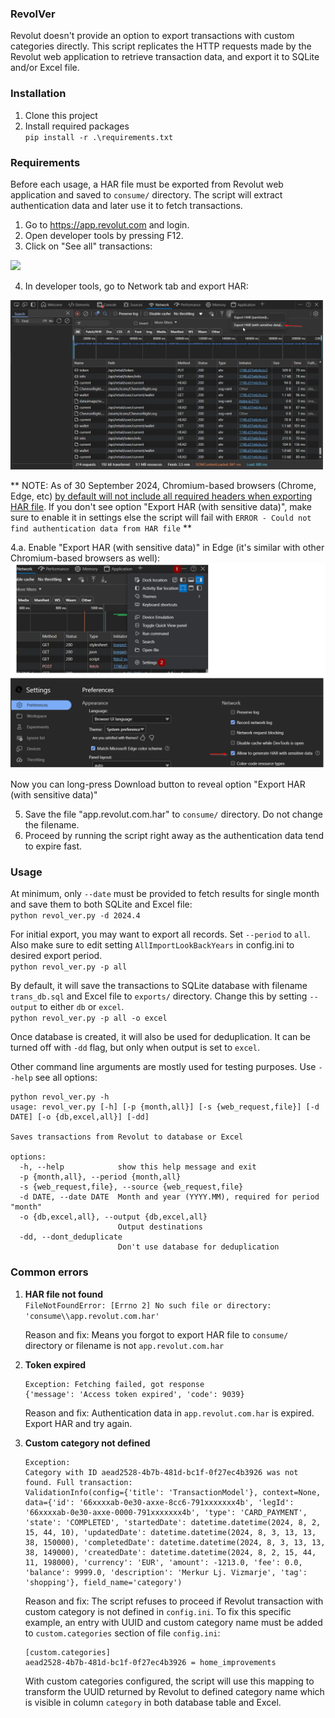 ### RevolVer

Revolut doesn't provide an option to export transactions with custom categories directly. This script replicates the HTTP requests made by the Revolut web application to retrieve transaction data, and export it to SQLite and/or Excel file.

### Installation

1. Clone this project  
2. Install required packages  
`pip install -r .\requirements.txt`

### Requirements
Before each usage, a HAR file must be exported from Revolut web application and saved to `consume/` directory. The script will extract authentication data and later use it to fetch transactions.

1. Go to https://app.revolut.com and login.
2. Open developer tools by pressing F12.   
3. Click on "See all" transactions:  
<img src="screenshots/select_all_transactions.png" width="500">

4. In developer tools, go to Network tab and export HAR:  
<img src="screenshots/export_har.png" width="500">

** NOTE: As of 30 September 2024, Chromium-based browsers (Chrome, Edge, etc) [by default will not include all required headers when exporting HAR file](https://developer.chrome.com/blog/new-in-devtools-130). If you don't see option "Export HAR (with sensitive data)", make sure to enable it in settings else the script will fail with `ERROR - Could not find authentication data from HAR file` **  

4.a. Enable "Export HAR (with sensitive data)" in Edge (it's similar with other Chromium-based browsers as well):  
<img src="screenshots/enable_sensitive_har.png" width="600">

Now you can long-press Download button to reveal option "Export HAR (with sensitive data)"  

5. Save the file "app.revolut.com.har" to `consume/` directory. Do not change the filename.  
6. Proceed by running the script right away as the authentication data tend to expire fast.  

### Usage

At minimum, only `--date` must be provided to fetch results for single month and save them to both SQLite and Excel file:  
`python revol_ver.py -d 2024.4`  

For initial export, you may want to export all records. Set `--period` to `all`. Also make sure to edit setting `AllImportLookBackYears` in config.ini to desired export period.  
`python revol_ver.py -p all`  

By default, it will save the transactions to SQLite database with filename `trans_db.sql` and Excel file to `exports/` directory. Change this by setting `--output` to either `db` or `excel`.  
`python revol_ver.py -p all -o excel` 

Once database is created, it will also be used for deduplication. It can be turned off with `-dd` flag, but only when output is set to `excel`.

Other command line arguments are mostly used for testing purposes. Use `--help` see all options:  

    python revol_ver.py -h
    usage: revol_ver.py [-h] [-p {month,all}] [-s {web_request,file}] [-d DATE] [-o {db,excel,all}] [-dd]

    Saves transactions from Revolut to database or Excel

    options:
      -h, --help            show this help message and exit
      -p {month,all}, --period {month,all}
      -s {web_request,file}, --source {web_request,file}
      -d DATE, --date DATE  Month and year (YYYY.MM), required for period "month"
      -o {db,excel,all}, --output {db,excel,all}
                            Output destinations
      -dd, --dont_deduplicate
                            Don't use database for deduplication


### Common errors

1. **HAR file not found**  
`FileNotFoundError: [Errno 2] No such file or directory: 'consume\\app.revolut.com.har'`

    Reason and fix: Means you forgot to export HAR file to `consume/` directory or filename is not `app.revolut.com.har`
  
2. **Token expired**  

    ```
    Exception: Fetching failed, got response  
    {'message': 'Access token expired', 'code': 9039}  
    ```

    Reason and fix: Authentication data in `app.revolut.com.har` is expired. Export HAR and try again.  

3. **Custom category not defined**
   ```
   Exception:
   Category with ID aead2528-4b7b-481d-bc1f-0f27ec4b3926 was not found. Full transaction:
   ValidationInfo(config={'title': 'TransactionModel'}, context=None, data={'id': '66xxxxab-0e30-axxe-8cc6-791xxxxxxx4b', 'legId': '66xxxxab-0e30-axxe-0000-791xxxxxxx4b', 'type': 'CARD_PAYMENT', 'state': 'COMPLETED', 'startedDate': datetime.datetime(2024, 8, 2, 15, 44, 10), 'updatedDate': datetime.datetime(2024, 8, 3, 13, 13, 38, 150000), 'completedDate': datetime.datetime(2024, 8, 3, 13, 13, 38, 149000), 'createdDate': datetime.datetime(2024, 8, 2, 15, 44, 11, 198000), 'currency': 'EUR', 'amount': -1213.0, 'fee': 0.0, 'balance': 9999.0, 'description': 'Merkur Lj. Vizmarje', 'tag': 'shopping'}, field_name='category')
   ```

    Reason and fix: The script refuses to proceed if Revolut transaction with custom category is not defined in `config.ini`. To fix this specific example, an entry with UUID and custom category name must be added to `custom.categories` section of file `config.ini`:

    ```
    [custom.categories]
    aead2528-4b7b-481d-bc1f-0f27ec4b3926 = home_improvements   
    ```

    With custom categories configured, the script will use this mapping to transform the UUID returned by Revolut to defined category name which is visible in column `category` in both database table and Excel.